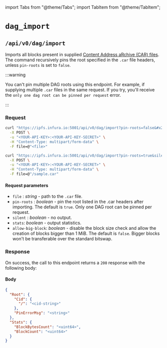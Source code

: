 import Tabs from "@theme/Tabs";
import TabItem from "@theme/TabItem";

# `dag_import`

## `/api/v0/dag/import`

Imports all blocks present in supplied [Content Address aRchive (CAR) files](https://ipld.io/specs/transport/car/). The command recursively pins the root specified in the `.car` file headers, unless `pin-roots` is set to `false`.

:::warning

You can't pin multiple DAG roots using this endpoint. For example, if supplying multiple `.car` files in the same request. If you try, you'll receive the `only one dag root can be pinned per request` error.

:::

### Request

<Tabs>
  <TabItem value="Syntax" label="Syntax" default>

```bash
curl "https://ipfs.infura.io:5001/api/v0/dag/import?pin-roots=false&#x26;allow-big-block=false" \
  -X POST \
  -u "<YOUR-API-KEY>:<YOUR-API-KEY-SECRET>" \
  -H "Content-Type: multipart/form-data" \
  -F file=@"<file>"
```

  </TabItem>
  <TabItem value="Example" label="Example" >

```bash
curl "https://ipfs.infura.io:5001/api/v0/dag/import?pin-roots=true&silent=<value>&stats=<value>&allow-big-block=false" \
  -X POST \
  -u "<YOUR-API-KEY>:<YOUR-API-KEY-SECRET>" \
  -H "Content-Type: multipart/form-data" \
  -F file=@"/sample.car"
```

  </TabItem>
</Tabs>

#### Request parameters

- `file` : _string_ - path to the `.car` file.
- `pin-roots` : _boolean_ - pin the root listed in the .car headers after importing. The default is `true`. Only one DAG root can be pinned per request.
- `silent` : _boolean_ - no output.
- `stats`: _boolean_ - output statistics.
- `allow-big-block`: _boolean_ - disable the block size check and allow the creation of blocks bigger than 1 MiB. The default is `false`. Bigger blocks won't be transferable over the standard bitswap.

### Response

On success, the call to this endpoint returns a `200` response with the following body:

#### Body

```json
{
  "Root": {
    "Cid": {
      "/": "<cid-string>"
    },
    "PinErrorMsg": "<string>"
  },
  "Stats": {
    "BlockBytesCount": "<uint64>",
    "BlockCount": "<uint64>"
  }
}
```
